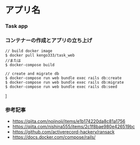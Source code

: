 # アプリ名
### Task app

### コンテナーの作成とアプリの立ち上げ
```console
// build docker image
$ docker pull kengo333/task_web
//または
$ docker-compose build

// create and migrate db
$ docker-compose run web bundle exec rails db:create
$ docker-compose run web bundle exec rails db:migrate
$ docker-compose run web bundle exec rails db:seed
```
]
### 参考記事
- https://qiita.com/nojinoji/items/e1b174220da8c81a1756
- https://qiita.com/nishina555/items/2c1f8bae980e426519bc
- https://github.com/activerecord-hackery/ransack
- https://docs.docker.com/compose/rails/

